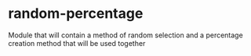 # random-percentage
Module that will contain a method of random selection and a percentage creation method that will be used together
